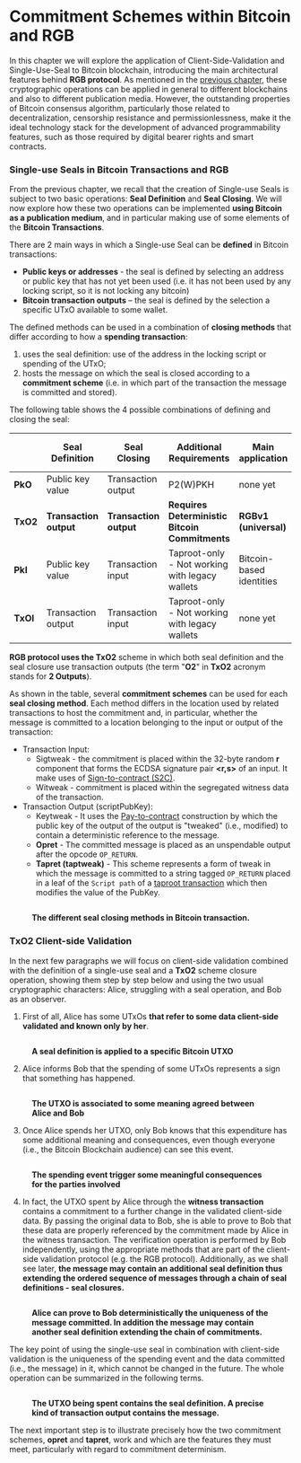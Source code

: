 # Commitment Schemes within Bitcoin and RGB

In this chapter we will explore the application of Client-Side-Validation and Single-Use-Seal to Bitcoin blockchain, introducing the main architectural features behind **RGB protocol**. As mentioned in the [previous chapter](../distributed-computing-concepts/paradigms-of-distributed-computing.md), these cryptographic operations can be applied in general to different blockchains and also to different publication media. However, the outstanding properties of Bitcoin consensus algorithm, particularly those related to decentralization, censorship resistance and permissionlessness, make it the ideal technology stack for the development of advanced programmability features, such as those required by digital bearer rights and smart contracts.

### Single-use Seals in Bitcoin Transactions and RGB

From the previous chapter, we recall that the creation of Single-use Seals is subject to two basic operations: **Seal Definition** and **Seal Closing**. We will now explore how these two operations can be implemented **using Bitcoin as a publication medium**, and in particular making use of some elements of the **Bitcoin Transactions**.

There are 2 main ways in which a Single-use Seal can be **defined** in Bitcoin transactions:

* **Public keys or addresses** - the seal is defined by selecting an address or public key that has not yet been used (i.e. it has not been used by any locking script, so it is not locking any bitcoin)
* **Bitcoin transaction outputs** – the seal is defined by the selection a specific UTxO available to some wallet.

The defined methods can be used in a combination of **closing methods** that differ according to how a **spending transaction**:

1. uses the seal definition: use of the address in the locking script or spending of the UTxO;
2. hosts the message on which the seal is closed according to a **commitment scheme** (i.e. in which part of the transaction the message is committed and stored).

The following table shows the 4 possible combinations of defining and closing the seal:

<table><thead><tr><th></th><th>Seal Definition</th><th width="129">Seal Closing</th><th>Additional Requirements</th><th>Main application</th><th>Possible commitment schemes</th></tr></thead><tbody><tr><td><strong>PkO</strong></td><td>Public key value</td><td>Transaction output</td><td>P2(W)PKH</td><td>none yet</td><td>keytweak, tapret, opret</td></tr><tr><td><strong>TxO2</strong></td><td><strong>Transaction output</strong></td><td><strong>Transaction output</strong></td><td><strong>Requires Deterministic Bitcoin Commitments</strong></td><td><strong>RGBv1 (universal)</strong></td><td><strong>keytweak, tapret, opret</strong></td></tr><tr><td><strong>PkI</strong></td><td>Public key value</td><td>Transaction input</td><td>Taproot-only - Not working with legacy wallets</td><td>Bitcoin-based identities</td><td>sigtweak, witweak</td></tr><tr><td><strong>TxOI</strong></td><td>Transaction output</td><td>Transaction input</td><td>Taproot-only - Not working with legacy wallets</td><td>none yet</td><td>sigtweak, witweak</td></tr></tbody></table>

**RGB protocol uses the TxO2** scheme in which both seal definition and the seal closure use transaction outputs (the term "**O2**" in **TxO2** acronym stands for **2 Outputs**).

As shown in the table, several **commitment schemes** can be used for each **seal closing method**. Each method differs in the location used by related transactions to host the commitment and, in particular, whether the message is committed to a location belonging to the input or output of the transaction:

* Transaction Input:
  * Sigtweak - the commitment is placed within the 32-byte random **r** component that forms the ECDSA signature pair **\<r,s>** of an input. It make uses of [Sign-to-contract (S2C)](https://blog.eternitywall.com/2018/04/13/sign-to-contract/#sign-to-contract).
  * Witweak - commitment is placed within the segregated witness data of the transaction.
* Transaction Output (scriptPubKey):
  * Keytweak - It uses the [Pay-to-contract](https://blog.eternitywall.com/2018/04/13/sign-to-contract/#pay-to-contract) construction by which the public key of the output of the output is "tweaked" (i.e., modified) to contain a deterministic reference to the message.
  * **Opret** - The committed message is placed as an unspendable output after the opcode `OP_RETURN`.
  * **Tapret (taptweak)** - This scheme represents a form of tweak in which the message is committed to a string tagged `OP_RETURN` placed in a leaf of the `Script path` of a [taproot transaction](https://github.com/bitcoin/bips/blob/master/bip-0341.mediawiki) which then modifies the value of the PubKey.

<figure><img src="../.gitbook/assets/bitcoin-seals.png" alt=""><figcaption><p><strong>The different seal closing methods in Bitcoin transaction.</strong></p></figcaption></figure>

### TxO2 Client-side Validation

In the next few paragraphs we will focus on client-side validation combined with the definition of a single-use seal and a **TxO2** scheme closure operation, showing them step by step below and using the two usual cryptographic characters: Alice, struggling with a seal operation, and Bob as an observer.

1. First of all, Alice has some UTxOs **that refer to some data client-side validated and known only by her**.

<figure><img src="../.gitbook/assets/txo2-1.png" alt=""><figcaption><p><strong>A seal definition is applied to a specific Bitcoin UTXO</strong></p></figcaption></figure>

2. Alice informs Bob that the spending of some UTxOs represents a sign that something has happened.

<figure><img src="../.gitbook/assets/txo2-2.png" alt=""><figcaption><p><strong>The UTXO is associated to some meaning agreed between Alice and Bob</strong></p></figcaption></figure>

3. Once Alice spends her UTXO, only Bob knows that this expenditure has some additional meaning and consequences, even though everyone (i.e., the Bitcoin Blockchain audience) can see this event.

<figure><img src="../.gitbook/assets/txo2-3.png" alt=""><figcaption><p><strong>The spending event trigger some meaningful consequences for the parties involved</strong></p></figcaption></figure>

4. In fact, the UTXO spent by Alice through the **witness transaction** contains a commitment to a further change in the validated client-side data. By passing the original data to Bob, she is able to prove to Bob that these data are properly referenced by the commitment made by Alice in the witness transaction. The verification operation is performed by Bob independently, using the appropriate methods that are part of the client-side validation protocol (e.g. the RGB protocol). Additionally, as we shall see later, **the message may contain an additional seal definition thus extending the ordered sequence of messages through a chain of seal definitions - seal closures.**

<figure><img src="../.gitbook/assets/txo2-4.png" alt=""><figcaption><p><strong>Alice can prove to Bob deterministically the uniqueness of the message committed. In addition the message may contain another seal definition extending the chain of commitments.</strong></p></figcaption></figure>

The key point of using the single-use seal in combination with client-side validation is the uniqueness of the spending event and the data committed (i.e., the message) in it, which cannot be changed in the future. The whole operation can be summarized in the following terms.

<figure><img src="../.gitbook/assets/txo2-5.png" alt=""><figcaption><p><strong>The UTXO being spent contains the seal definition. A precise kind of transaction output contains the message.</strong></p></figcaption></figure>

The next important step is to illustrate precisely how the two commitment schemes, **opret** and **tapret**, work and which are the features they must meet, particularly with regard to commitment determinism.
